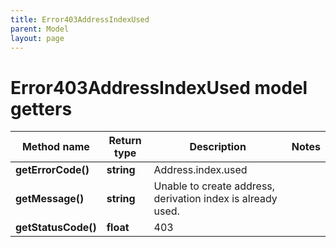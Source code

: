 ```yaml
---
title: Error403AddressIndexUsed
parent: Model
layout: page
---
```


# Error403AddressIndexUsed model getters

Method name | Return type | Description | Notes
------------ | ------------- | ------------- | -------------
**getErrorCode()** | **string** | Address.index.used |
**getMessage()** | **string** | Unable to create address, derivation index is already used. |
**getStatusCode()** | **float** | 403 |


